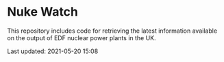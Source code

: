 # Nuke Watch

This repository includes code for retrieving the latest information available on the output of EDF nuclear power plants in the UK.

Last updated: 2021-05-20 15:08